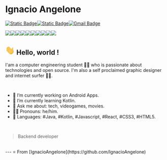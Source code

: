 # Ignacio Angelone
[![Static Badge](https://img.shields.io/badge/-a?style=for-the-badge&logo=x&logoColor=white&label=%40LHARZE%20&labelColor=black&color=black&link=https%3A%2F%2Ftwitter.com%2FCugucyfdhddtx)](https://twitter.com/Cugucyfdhddtx)[![Static Badge](https://img.shields.io/badge/-a?style=for-the-badge&logo=linkedin&logoColor=white&label=%40IGNACIO%20ANGELONE&labelColor=%230e76a8&color=%230e76a8&link=https%3A%2F%2Ftwitter.com%2FCugucyfdhddtx)](https://linkedin.com/in/IgnacioAngelone)[![Gmail Badge](https://img.shields.io/badge/-iangel.oned@gmail.com-c14438?style=for-the-badge&logo=Gmail&logoColor=white&link=mailto:kraghav123@gmail.com)](mailto:iangel.oned@gmail.com)

<img src="https://media.giphy.com/media/bJ4TVNYNUympPgcpem/giphy.gif" width="101px" /><img src="https://media.giphy.com/media/bJ4TVNYNUympPgcpem/giphy.gif" width="101px" /><img src="https://media.giphy.com/media/bJ4TVNYNUympPgcpem/giphy.gif" width="101px" /><img src="https://media.giphy.com/media/bJ4TVNYNUympPgcpem/giphy.gif" width="101px" /><img src="https://media.giphy.com/media/bJ4TVNYNUympPgcpem/giphy.gif" width="101px" /><img src="https://media.giphy.com/media/bJ4TVNYNUympPgcpem/giphy.gif" width="101px" /><img src="https://media.giphy.com/media/bJ4TVNYNUympPgcpem/giphy.gif" width="101px" /><img src="https://media.giphy.com/media/bJ4TVNYNUympPgcpem/giphy.gif" width="101px" /><img src="https://media.giphy.com/media/bJ4TVNYNUympPgcpem/giphy.gif" width="101px" /><img src="https://media.giphy.com/media/bJ4TVNYNUympPgcpem/giphy.gif" width="101px" />

## <img src="https://raw.githubusercontent.com/ABSphreak/ABSphreak/master/gifs/Hi.gif" width="30px" /> Hello, world !
I'am a computer engineering student 👨‍💻 who is passionate about technologies and open source. I'm also a self proclaimed graphic designer and internet surfer 🏄‍♂️. 

<br>

- 🔭 I’m currently working on Android Apps.
- 🌱 I’m currently learning Kotlin.
- 💬 Ask me about: tech, videogames, movies.
- 🧒🏽 Pronouns: he/him.
- 🚀 Languages: #Java, #Kotlin, #Javascript, #React, #CSS3, #HTML5.

<br>

> Backend developer


<br>
---
⭐️ From [IgnacioAngelone](https://github.com/IgnacioAngelone)
